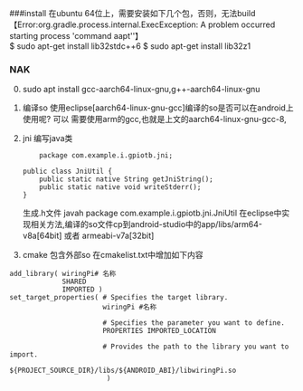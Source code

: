 ###install
	在ubuntu 64位上，需要安装如下几个包，否则，无法build
	【Error:org.gradle.process.internal.ExecException: A problem occurred starting process 'command aapt''】	
	$ sudo apt-get install lib32stdc++6
	$ sudo apt-get install lib32z1

### NAK
0. sudo apt install gcc-aarch64-linux-gnu,g++-aarch64-linux-gnu
1. 编译so
	使用eclipse[aarch64-linux-gnu-gcc]编译的so是否可以在android上使用呢? 可以
	需要使用arm的gcc,也就是上文的aarch64-linux-gnu-gcc-8,
2. jni
	编写java类
	
	```
		package com.example.i.gpiotb.jni;

	public class JniUtil {
	    public static native String getJniString();
	    public static native void writeStderr();
	}

	```
	生成.h文件
	javah package com.example.i.gpiotb.jni.JniUtil
	在eclipse中实现相关方法,编译的so文件cp到android-studio中的app/libs/arm64-v8a[64bit] 或者 armeabi-v7a[32bit]

3. cmake 包含外部so
在cmakelist.txt中增加如下内容
```
add_library( wiringPi# 名称
             SHARED
             IMPORTED )
set_target_properties( # Specifies the target library.
                       wiringPi #名称

                       # Specifies the parameter you want to define.
                       PROPERTIES IMPORTED_LOCATION

                       # Provides the path to the library you want to import.
                        ${PROJECT_SOURCE_DIR}/libs/${ANDROID_ABI}/libwiringPi.so
                        )
```